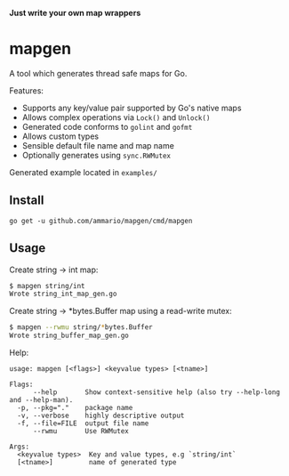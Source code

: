 **Just write your own map wrappers**

# mapgen

A tool which generates thread safe maps for Go.

Features:

- Supports any key/value pair supported by Go's native maps
- Allows complex operations via `Lock()` and `Unlock()`
- Generated code conforms to `golint` and `gofmt`
- Allows custom types
- Sensible default file name and map name
- Optionally generates using `sync.RWMutex`

Generated example located in `examples/`

## Install

`go get -u github.com/ammario/mapgen/cmd/mapgen`

## Usage

Create string -> int map:

```bash
$ mapgen string/int
Wrote string_int_map_gen.go
```

Create string -> *bytes.Buffer map using a read-write mutex:

```bash
$ mapgen --rwmu string/*bytes.Buffer
Wrote string_buffer_map_gen.go
```

Help:

```
usage: mapgen [<flags>] <keyvalue types> [<tname>]

Flags:
      --help       Show context-sensitive help (also try --help-long and --help-man).
  -p, --pkg="."    package name
  -v, --verbose    highly descriptive output
  -f, --file=FILE  output file name
      --rwmu       Use RWMutex

Args:
  <keyvalue types>  Key and value types, e.g `string/int`
  [<tname>]         name of generated type
```
